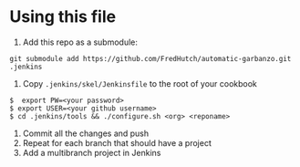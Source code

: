 # Using this file

1. Add this repo as a submodule:

`git submodule add https://github.com/FredHutch/automatic-garbanzo.git .jenkins`

1. Copy `.jenkins/skel/Jenkinsfile` to the root of your cookbook

```
$  export PW=<your password>
$ export USER=<your github username>
$ cd .jenkins/tools && ./configure.sh <org> <reponame>
```
1. Commit all the changes and push
2. Repeat for each branch that should have a project
3. Add a multibranch project in Jenkins

